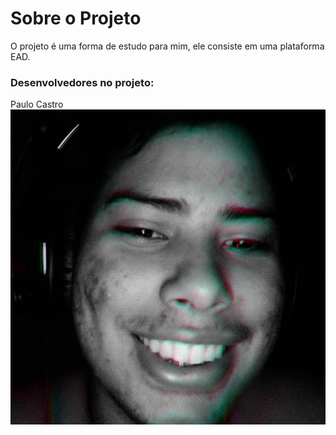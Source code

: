 # Sobre o Projeto

O projeto é uma forma de estudo para mim, ele consiste em uma plataforma EAD.

### Desenvolvedores no projeto:

Paulo Castro
![alt text](public/image1.jpeg)